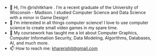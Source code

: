 - 👋 Hi, I’m @rishitkhare . I'm a recent graduate of the University of Wisconsin - Madison. I studied Computer Science and Data Science with a minor in Game Design!
- 👀 I’m interested in all things computer science! I love to use computer science to create small video games in my spare time.
- 🌱 My coursework has taught me a lot about Computer Graphics, Computer Information Security, Data Modeling, Algorithms, Databases, AI, and much more.
- 📫 How to reach me: kharerishit@gmail.com

<!---
rishitkhare/rishitkhare is a ✨ special ✨ repository because its `README.md` (this file) appears on your GitHub profile.
You can click the Preview link to take a look at your changes.
--->
